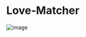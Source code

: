 # Love-Matcher
![image](https://github.com/user-attachments/assets/ace140e3-8250-4e12-bc66-0efdb600be0a)
